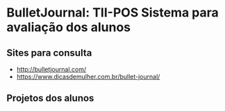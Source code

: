 # BulletJournal: TII-POS Sistema para avaliação dos alunos

## Sites para consulta
- http://bulletjournal.com/
- https://www.dicasdemulher.com.br/bullet-journal/

Projetos dos alunos
-------------------
